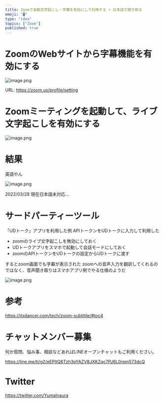 ```yaml
---
title: Zoomで自動文字起こし・字幕を有効にして利用する + 日本語で聞き取る
emoji: "🖥"
type: "idea"
topics: ["Zoom"]
published: true
---
```


# ZoomのWebサイトから字幕機能を有効にする


![image.png](https://qiita-image-store.s3.ap-northeast-1.amazonaws.com/0/89618/7bd19915-10fd-ac85-b0c2-9d624de9d249.png)

URL:
https://zoom.us/profile/setting

# Zoomミーティングを起動して、ライブ文字起こしを有効にする

![image.png](https://qiita-image-store.s3.ap-northeast-1.amazonaws.com/0/89618/1207c272-670b-e6bb-a161-debc868d50d0.png)

# 結果

英語やん

![image.png](https://qiita-image-store.s3.ap-northeast-1.amazonaws.com/0/89618/e314040c-1aaa-1a52-1016-f879e2c3b825.png)

2022/03/28 現在日本語未対応…

# サードパーティーツール

「UDトーク」アプリを利用した例
APIトークンをUDトークに入力して利用した

- zoomのライブ文字起こしを無効にしておく
- UDトークアプリをスマホで起動して会話モードにしておく
- zoomのAPIトークンをUDトークの設定からUDトークに渡す

するとzoom画面でも字幕が表示された
zoomへの音声入力を翻訳してくれるのではなく、音声聞き取りはスマホアプリ側でやる仕様のようだ

![image.png](https://qiita-image-store.s3.ap-northeast-1.amazonaws.com/0/89618/4f52793a-78e6-61c4-fdaf-fd4b0bdb6758.png)



# 参考

https://itxdancer.com/tech/zoom-subtitile/#toc4











<!-- Update From Qiita API -->

# チャットメンバー募集


何か質問、悩み事、相談などあればLINEオープンチャットもご利用ください。

https://line.me/ti/g2/eEPltQ6Tzh3pYAZV8JXKZqc7PJ6L0rpm573dcQ





# Twitter


https://twitter.com/YumaInaura


<!-- Update From Qiita API -->


